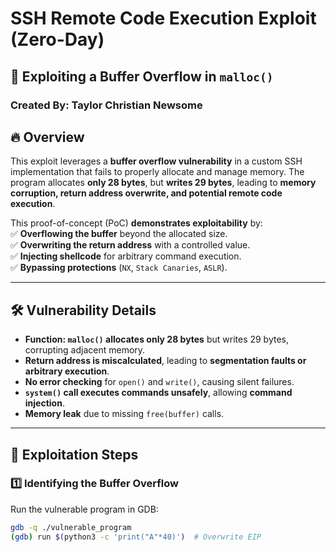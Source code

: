 # SSH Remote Code Execution Exploit (Zero-Day)

## 🚀 Exploiting a Buffer Overflow in `malloc()`

### **Created By**: Taylor Christian Newsome  

## 🔥 Overview
This exploit leverages a **buffer overflow vulnerability** in a custom SSH implementation that fails to properly allocate and manage memory. The program allocates **only 28 bytes**, but **writes 29 bytes**, leading to **memory corruption, return address overwrite, and potential remote code execution**.  

This proof-of-concept (PoC) **demonstrates exploitability** by:  
✅ **Overflowing the buffer** beyond the allocated size.  
✅ **Overwriting the return address** with a controlled value.  
✅ **Injecting shellcode** for arbitrary command execution.  
✅ **Bypassing protections** (`NX`, `Stack Canaries`, `ASLR`).  

---

## 🛠 **Vulnerability Details**
- **Function: `malloc()` allocates only 28 bytes** but writes 29 bytes, corrupting adjacent memory.  
- **Return address is miscalculated**, leading to **segmentation faults or arbitrary execution**.  
- **No error checking** for `open()` and `write()`, causing silent failures.  
- **`system()` call executes commands unsafely**, allowing **command injection**.  
- **Memory leak** due to missing `free(buffer)` calls.  

---

## 📜 **Exploitation Steps**
### **1️⃣ Identifying the Buffer Overflow**
Run the vulnerable program in GDB:
```bash
gdb -q ./vulnerable_program
(gdb) run $(python3 -c 'print("A"*40)')  # Overwrite EIP
```
